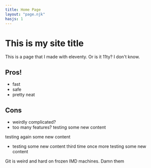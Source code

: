 ```yaml
--- 
title: Home Page
layout: "page.njk"
hasjs: 1
---
```


# This is my site title

This is a page that I made with eleventy. Or is it 11ty? I don't know.

## Pros!

- fast
- safe
- pretty neat


## Cons
- weirdly complicated?
- too many features?
testing some new content

testing again some new content
- testing some new content third time
once more testing some new content

Git is weird and hard on frozen IMD machines. Damn them